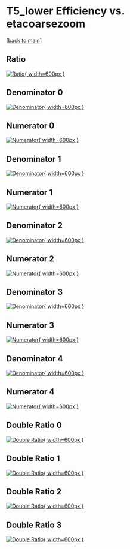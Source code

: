 # T5_lower Efficiency vs. etacoarsezoom

[[back to main](./)]



## Ratio

[![Ratio](../mtv/var/T5_lower_loweta_13_0_eff_etacoarsezoom.png){ width=600px }](../mtv/var/T5_lower_loweta_13_0_eff_etacoarsezoom.pdf)

## Denominator 0

[![Denominator](../mtv/den/T5_lower_loweta_13_0_eff_etacoarsezoom_den0.png){ width=600px }](../mtv/den/T5_lower_loweta_13_0_eff_etacoarsezoom_den0.pdf)

## Numerator 0

[![Numerator](../mtv/num/T5_lower_loweta_13_0_eff_etacoarsezoom_num0.png){ width=600px }](../mtv/num/T5_lower_loweta_13_0_eff_etacoarsezoom_num0.pdf)

## Denominator 1

[![Denominator](../mtv/den/T5_lower_loweta_13_0_eff_etacoarsezoom_den1.png){ width=600px }](../mtv/den/T5_lower_loweta_13_0_eff_etacoarsezoom_den1.pdf)

## Numerator 1

[![Numerator](../mtv/num/T5_lower_loweta_13_0_eff_etacoarsezoom_num1.png){ width=600px }](../mtv/num/T5_lower_loweta_13_0_eff_etacoarsezoom_num1.pdf)

## Denominator 2

[![Denominator](../mtv/den/T5_lower_loweta_13_0_eff_etacoarsezoom_den2.png){ width=600px }](../mtv/den/T5_lower_loweta_13_0_eff_etacoarsezoom_den2.pdf)

## Numerator 2

[![Numerator](../mtv/num/T5_lower_loweta_13_0_eff_etacoarsezoom_num2.png){ width=600px }](../mtv/num/T5_lower_loweta_13_0_eff_etacoarsezoom_num2.pdf)

## Denominator 3

[![Denominator](../mtv/den/T5_lower_loweta_13_0_eff_etacoarsezoom_den3.png){ width=600px }](../mtv/den/T5_lower_loweta_13_0_eff_etacoarsezoom_den3.pdf)

## Numerator 3

[![Numerator](../mtv/num/T5_lower_loweta_13_0_eff_etacoarsezoom_num3.png){ width=600px }](../mtv/num/T5_lower_loweta_13_0_eff_etacoarsezoom_num3.pdf)

## Denominator 4

[![Denominator](../mtv/den/T5_lower_loweta_13_0_eff_etacoarsezoom_den4.png){ width=600px }](../mtv/den/T5_lower_loweta_13_0_eff_etacoarsezoom_den4.pdf)

## Numerator 4

[![Numerator](../mtv/num/T5_lower_loweta_13_0_eff_etacoarsezoom_num4.png){ width=600px }](../mtv/num/T5_lower_loweta_13_0_eff_etacoarsezoom_num4.pdf)

## Double Ratio 0

[![Double Ratio](../mtv/ratio/T5_lower_loweta_13_0_eff_etacoarsezoom_ratio0.png){ width=600px }](../mtv/ratio/T5_lower_loweta_13_0_eff_etacoarsezoom_ratio0.pdf)

## Double Ratio 1

[![Double Ratio](../mtv/ratio/T5_lower_loweta_13_0_eff_etacoarsezoom_ratio1.png){ width=600px }](../mtv/ratio/T5_lower_loweta_13_0_eff_etacoarsezoom_ratio1.pdf)

## Double Ratio 2

[![Double Ratio](../mtv/ratio/T5_lower_loweta_13_0_eff_etacoarsezoom_ratio2.png){ width=600px }](../mtv/ratio/T5_lower_loweta_13_0_eff_etacoarsezoom_ratio2.pdf)

## Double Ratio 3

[![Double Ratio](../mtv/ratio/T5_lower_loweta_13_0_eff_etacoarsezoom_ratio3.png){ width=600px }](../mtv/ratio/T5_lower_loweta_13_0_eff_etacoarsezoom_ratio3.pdf)

